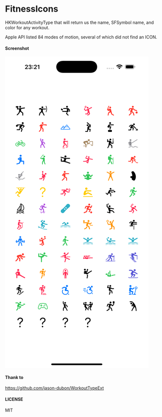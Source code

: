 # FitnessIcons
HKWorkoutActivityType that will return us the name, SFSymbol name, and color for any workout.

Apple API listed 84 modes of motion,  several of which did not find an ICON.

#### Screenshot

![screenshot](screenshot/info.png)

#### Thank to 

https://github.com/jason-dubon/WorkoutTypeExt

#### LICENSE

MIT
